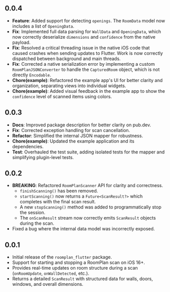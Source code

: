 ## 0.0.4

- **Feature**: Added support for detecting `openings`. The `RoomData` model now includes a list of `OpeningData`.
- **Fix**: Implemented full data parsing for `WallData` and `OpeningData`, which now correctly deserialize `dimensions` and `confidence` from the native payload.
- **Fix**: Resolved a critical threading issue in the native iOS code that caused crashes when sending updates to Flutter. Work is now correctly dispatched between background and main threads.
- **Fix**: Corrected a native serialization error by implementing a custom `RoomPlanJSONConverter` to handle the `CapturedRoom` object, which is not directly `Encodable`.
- **Chore(example)**: Refactored the example app's UI for better clarity and organization, separating views into individual widgets.
- **Chore(example)**: Added visual feedback in the example app to show the `confidence` level of scanned items using colors.

## 0.0.3

- **Docs**: Improved package description for better clarity on pub.dev.
- **Fix**: Corrected exception handling for scan cancellation.
- **Refactor**: Simplified the internal JSON mapper for robustness.
- **Chore(example)**: Updated the example application and its dependencies.
- **Test**: Overhauled the test suite, adding isolated tests for the mapper and simplifying plugin-level tests.

## 0.0.2

- **BREAKING**: Refactored `RoomPlanScanner` API for clarity and correctness.
  - `finishScanning()` has been removed.
  - `startScanning()` now returns a `Future<ScanResult?>` which completes with the final scan result.
  - A new `stopScanning()` method was added to programmatically stop the session.
  - The `onScanResult` stream now correctly emits `ScanResult` objects during the scan.
- Fixed a bug where the internal data model was incorrectly exposed.

## 0.0.1

- Initial release of the `roomplan_flutter` package.
- Support for starting and stopping a RoomPlan scan on iOS 16+.
- Provides real-time updates on room structure during a scan (`onRoomUpdate`, `onWallDetected`, etc.).
- Returns a detailed `ScanResult` with structured data for walls, doors, windows, and overall dimensions.
